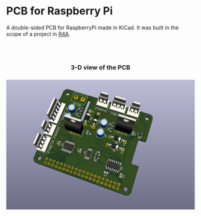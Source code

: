 # PCB for Raspberry Pi 

A double-sided PCB for RaspberryPi made in KiCad.
It was built in the scope of a project in [R4A](https://r4a.issel.ee.auth.gr/).

<br>
<br>

<h3 align="center"> 3-D view of the PCB <h3>
<p align="center">
  <img src ="pcb.png" width = "700" title="photo">  
</p>
